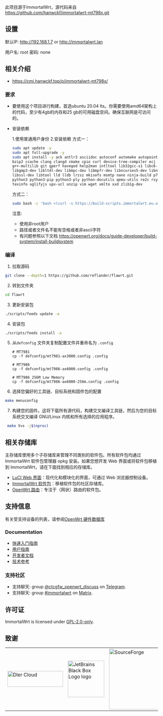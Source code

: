 此项目源于ImmortalWrt，源代码来自
https://github.com/hanwckf/immortalwrt-mt798x.git
## 设置
默认IP: http://192.168.1.7 or http://immortalwrt.lan 

用户名: root
密码: none

## 相关介绍
- https://cmi.hanwckf.top/p/immortalwrt-mt798x/

### 要求
- 要使用这个项目进行构建，首选ubuntu 20.04 lts。你需要使用amd64架构上的代码，至少有4gb的内存和25 gb的可用磁盘空间。确保互联网是可访问的。

- 安装依赖

  1.使用普通用户身份
  2.安装依赖
  方式一：
  ```bash
  sudo apt update -y
  sudo apt full-upgrade -y
  sudo apt install -y ack antlr3 asciidoc autoconf automake autopoint binutils bison build-essential \
  bzip2 ccache clang clangd cmake cpio curl device-tree-compiler ecj fastjar flex gawk gettext gcc-multilib \
  g++-multilib git gperf haveged help2man intltool lib32gcc-s1 libc6-dev-i386 libelf-dev libglib2.0-dev \
  libgmp3-dev libltdl-dev libmpc-dev libmpfr-dev libncurses5-dev libncursesw5 libncursesw5-dev libreadline-dev \
  libssl-dev libtool lld lldb lrzsz mkisofs msmtp nano ninja-build p7zip p7zip-full patch pkgconf python2.7 \
  python3 python3-pip python3-ply python-docutils qemu-utils re2c rsync scons squashfs-tools subversion swig \
  texinfo uglifyjs upx-ucl unzip vim wget xmlto xxd zlib1g-dev
  ```
  方式二：
  ```bash
  sudo bash -c 'bash <(curl -s https://build-scripts.immortalwrt.eu.org/init_build_environment.sh)'
  ```

  注意:
  - 使用非root用户
  - 路径或者文件名不能有空格或者非ascii字符
  - 有问题参照以下文档
    https://openwrt.org/docs/guide-developer/build-system/install-buildsystem

### 编译
1. 拉取源码
  ```bash
  git clone --depth=1 https://github.com/reflander/flawrt.git
  ```
2. 转到文件夹
  ```bash
  cd flawrt
  ```
3. 更新安装包
  ```bash
  ./scripts/feeds update -a
  ```

4. 安装包
  ```bash
  ./scripts/feeds install -a
  ```

5. 从`defconfig` 文件夹复制配置文件并重命名为 `.config`
    
    ```
    # MT7981
    cp -f defconfig/mt7981-ax3000.config .config

    # MT7986
    cp -f defconfig/mt7986-ax6000.config .config
    
    # MT7986 256M Low Memory
    cp -f defconfig/mt7986-ax6000-256m.config .config
    ``` 
     
  6. 选择您偏好的工具链、目标系统和固件包的配置
  ```bash
  make menuconfig
  ```
  7. 构建您的固件。这将下载所有源代码，构建交叉编译工具链，然后为您的目标系统交叉编译 GNU/Linux 内核和所有选择的应用程序。
  ```bash
   make V=s -j$(nproc)
  ```
  

## 相关存储库

主存储库使用多个子存储库来管理不同类别的软件包。所有软件包均通过 ImmortalWrt 软件包管理器 opkg 安装。如果您想开发 Web 界面或将软件包移植到 ImmortalWrt，请在下面找到相应的存储库。

- [LuCI Web 界面](https://github.com/immortalwrt/luci)：现代化和模块化的界面，可通过 Web 浏览器控制设备。
- [ImmortalWrt 软件包](https://github.com/immortalwrt/packages)：移植软件包的社区存储库。
- [OpenWrt 路由](https://github.com/openwrt/routing)：专注于（网状）路由的软件包。

## 支持信息
有关受支持设备的列表，请参阅[OpenWrt 硬件数据库](https://openwrt.org/supported_devices)
  ### Documentation
  - [快速入门指南](https://openwrt.org/docs/guide-quick-start/start)
  - [用户指南](https://openwrt.org/docs/guide-user/start)
  - [开发者文档](https://openwrt.org/docs/guide-developer/start)
  - [技术参考](https://openwrt.org/docs/techref/start)

  ### 支持社区
  - 支持聊天: group [@ctcgfw_openwrt_discuss](https://t.me/ctcgfw_openwrt_discuss) on [Telegram](https://telegram.org/).
  - 支持聊天: group [#immortalwrt](https://matrix.to/#/#immortalwrt:matrix.org) on [Matrix](https://matrix.org/).

## 许可证
ImmortalWrt is licensed under [GPL-2.0-only](https://spdx.org/licenses/GPL-2.0-only.html).

## 致谢
<table>
  <tr>
    <td><a href="https://dlercloud.com/"><img src="https://user-images.githubusercontent.com/22235437/111103249-f9ec6e00-8588-11eb-9bfc-67cc55574555.png" width="183" height="52" border="0" alt="Dler Cloud"></a></td>
    <td><a href="https://www.jetbrains.com/"><img src="https://resources.jetbrains.com/storage/products/company/brand/logos/jb_square.png" width="120" height="120" border="0" alt="JetBrains Black Box Logo logo"></a></td>
    <td><a href="https://sourceforge.net/"><img src="https://sourceforge.net/sflogo.php?type=17&group_id=3663829" alt="SourceForge" width=200></a></td>
  </tr>
</table>
